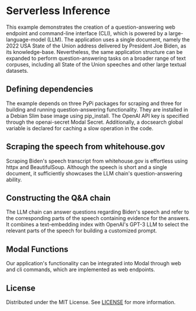 # Serverless Inference
This example demonstrates the creation of a question-answering web endpoint and command-line interface (CLI), which is powered by a large-language-model (LLM). The application uses a single document, namely the 2022 USA State of the Union address delivered by President Joe Biden, as its knowledge-base. Nevertheless, the same application structure can be expanded to perform question-answering tasks on a broader range of text corpuses, including all State of the Union speeches and other large textual datasets.

## Defining dependencies    


The example depends on three PyPi packages for scraping and three for building and running question-answering functionality. They are installed in a Debian Slim base image using pip_install. The OpenAI API key is specified through the openai-secret Modal Secret. Additionally, a docsearch global variable is declared for caching a slow operation in the code.

## Scraping the speech from whitehouse.gov

Scraping Biden's speech transcript from whitehouse.gov is effortless using httpx and BeautifulSoup. Although the speech is short and a single document, it sufficiently showcases the LLM chain's question-answering ability.

## Constructing the Q&A chain

The LLM chain can answer questions regarding Biden's speech and refer to the corresponding parts of the speech containing evidence for the answers. It combines a text-embedding index with OpenAI's GPT-3 LLM to select the relevant parts of the speech for building a customized prompt.

## Modal Functions

Our application's functionality can be integrated into Modal through web and cli commands, which are implemented as web endpoints.


## License
Distributed under the MIT License. See [LICENSE](LICENSE) for more information.
        
